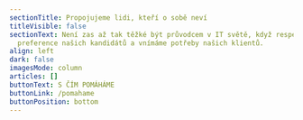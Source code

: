 ```yaml
---
sectionTitle: Propojujeme lidi, kteří o sobě neví
titleVisible: false
sectionText: Není zas až tak těžké být průvodcem v IT světě, když respektujeme
  preference našich kandidátů a vnímáme potřeby našich klientů.
align: left
dark: false
imagesMode: column
articles: []
buttonText: S ČÍM POMÁHÁME
buttonLink: /pomahame
buttonPosition: bottom
---
```

